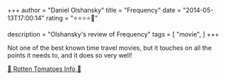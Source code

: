 +++
author = "Daniel Olshansky"
title = "Frequency"
date = "2014-05-13T17:00:14"
rating = "⭐⭐⭐⭐🌟"

description = "Olshansky's review of Frequency"
tags = [
    "movie",
]
+++


Not one of the best known time travel movies, but it touches on all the points it needs to, and it does so very well!

[🍅 Rotten Tomatoes Info 🍅](https://www.rottentomatoes.com//m/frequency)
